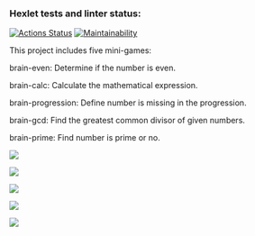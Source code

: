 ### Hexlet tests and linter status:
[![Actions Status](https://github.com/leeobsession/python-project-49/workflows/hexlet-check/badge.svg)](https://github.com/leeobsession/python-project-49/actions)
[![Maintainability](https://api.codeclimate.com/v1/badges/b4c90daf2fdab1160cc6/maintainability)](https://codeclimate.com/github/leeobsession/python-project-49/maintainability)

This project includes five mini-games:

brain-even: Determine if the number is even.

brain-calc: Calculate the mathematical expression.

brain-progression: Define number is missing in the progression.

brain-gcd: Find the greatest common divisor of given numbers.

brain-prime: Find number is prime or no.


<a href="https://asciinema.org/a/590837" target="_blank"><img src="https://asciinema.org/a/590837.svg" /></a>

<a href="https://asciinema.org/a/590838" target="_blank"><img src="https://asciinema.org/a/590838.svg" /></a>

<a href="https://asciinema.org/a/589495" target="_blank"><img src="https://asciinema.org/a/589495.svg" /></a>

<a href="https://asciinema.org/a/589531" target="_blank"><img src="https://asciinema.org/a/589531.svg" /></a>

<a href="https://asciinema.org/a/590843" target="_blank"><img src="https://asciinema.org/a/590843.svg" /></a>
